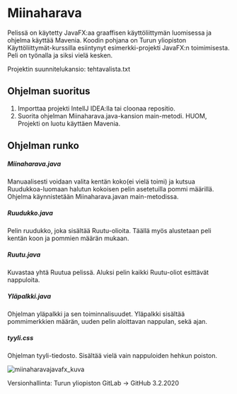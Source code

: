 # Miinaharava


Pelissä on käytetty JavaFX:aa graaffisen käyttöliittymän luomisessa ja ohjelma käyttää Mavenia.
Koodin pohjana on Turun yliopiston Käyttöliittymät-kurssilla esiintynyt esimerkki-projekti JavaFX:n toimimisesta.
Peli on työnalla ja siksi vielä kesken.

Projektin suunnitelukansio: tehtavalista.txt

## Ohjelman suoritus
1. Importtaa projekti IntellJ IDEA:lla tai cloonaa repositio.
2. Suorita ohjelman Miinaharava.java-kansion main-metodi.
HUOM, Projekti on luotu käyttäen Mavenia.

## Ohjelman runko

##### Miinaharava.java
Manuaalisesti voidaan valita kentän koko(ei vielä toimi) ja kutsua Ruudukkoa-luomaan halutun kokoisen pelin asetetuilla pommi määrillä.
Ohjelma käynnistetään Miinaharava.javan main-metodissa.

##### Ruudukko.java
Pelin ruudukko, joka sisältää Ruutu-olioita. Täällä myös alustetaan peli kentän koon ja pommien määrän mukaan.

##### Ruutu.java
Kuvastaa yhtä Ruutua pelissä. Aluksi pelin kaikki Ruutu-oliot esittävät nappuloita.

##### Yläpalkki.java
Ohjelman yläpalkki ja sen toiminnalisuudet. Yläpalkki sisältää pommimerkkien määrän, uuden pelin aloittavan nappulan, sekä ajan.

##### tyyli.css
Ohjelman tyyli-tiedosto. Sisältää vielä vain nappuloiden hehkun poiston.

![miinaharavajavafx_kuva](https://user-images.githubusercontent.com/36680532/75063686-0de0b000-54ee-11ea-91dd-9c51e8cdfa79.png)

Versionhallinta: Turun yliopiston GitLab -> GitHub 3.2.2020

